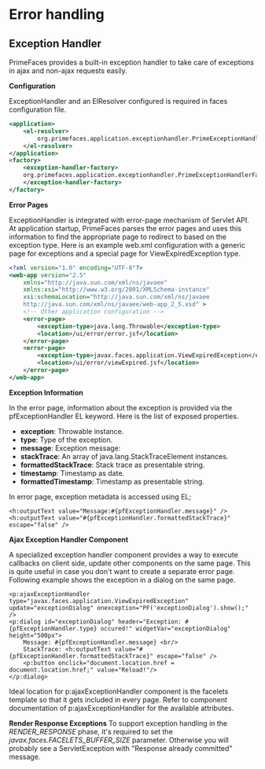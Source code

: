 # Error handling

## Exception Handler

PrimeFaces provides a built-in exception handler to take care of exceptions in ajax and non-ajax
requests easily.

**Configuration**

ExceptionHandler and an ElResolver configured is required in faces configuration file.

```xml
<application>
    <el-resolver>
        org.primefaces.application.exceptionhandler.PrimeExceptionHandlerELResolver
    </el-resolver>
</application>
<factory>
    <exception-handler-factory>
    org.primefaces.application.exceptionhandler.PrimeExceptionHandlerFactory
    </exception-handler-factory>
</factory>
```
**Error Pages**

ExceptionHandler is integrated with error-page mechanism of Servlet API. At application startup,
PrimeFaces parses the error pages and uses this information to find the appropriate page to redirect
to based on the exception type. Here is an example web.xml configuration with a generic page for
exceptions and a special page for ViewExpiredException type.

```xml
<?xml version="1.0" encoding="UTF-8"?>
<web-app version="2.5"
    xmlns="http://java.sun.com/xml/ns/javaee"
    xmlns:xsi="http://www.w3.org/2001/XMLSchema-instance"
    xsi:schemaLocation="http://java.sun.com/xml/ns/javaee
    http://java.sun.com/xml/ns/javaee/web-app_2_5.xsd" >
    <!-- Other application configuration -->
    <error-page>
        <exception-type>java.lang.Throwable</exception-type>
        <location>/ui/error/error.jsf</location>
    </error-page>
    <error-page>
        <exception-type>javax.faces.application.ViewExpiredException</exception-type>
        <location>/ui/error/viewExpired.jsf</location>
    </error-page>
</web-app>
```

**Exception Information**

In the error page, information about the exception is provided via the pfExceptionHandler EL
keyword. Here is the list of exposed properties.

- **exception**: Throwable instance.
- **type**: Type of the exception.
- **message**: Exception message:
- **stackTrace**: An array of java.lang.StackTraceElement instances.
- **formattedStackTrace**: Stack trace as presentable string.
- **timestamp**: Timestamp as date.
- **formattedTimestamp**: Timestamp as presentable string.

In error page, exception metadata is accessed using EL;

```xhtml
<h:outputText value="Message:#{pfExceptionHandler.message}" />
<h:outputText value="#{pfExceptionHandler.formattedStackTrace}" escape="false" />
```
**Ajax Exception Handler Component**

A specialized exception handler component provides a way to execute callbacks on client side,
update other components on the same page. This is quite useful in case you don't want to create a
separate error page. Following example shows the exception in a dialog on the same page.

```xhtml
<p:ajaxExceptionHandler type="javax.faces.application.ViewExpiredException" update="exceptionDialog" onexception="PF('exceptionDialog').show();" />
<p:dialog id="exceptionDialog" header="Exception: #{pfExceptionHandler.type} occured!" widgetVar="exceptionDialog" height="500px">
    Message: #{pfExceptionHandler.message} <br/>
    StackTrace: <h:outputText value="#{pfExceptionHandler.formattedStackTrace}" escape="false" />
    <p:button onclick="document.location.href = document.location.href;" value="Reload!"/>
</p:dialog>
```
Ideal location for p:ajaxExceptionHandler component is the facelets template so that it gets
included in every page. Refer to component documentation of p:ajaxExceptionHandler for the
available attributes.

**Render Response Exceptions**
To support exception handling in the _RENDER_RESPONSE_ phase, it's required to set the
_javax.faces.FACELETS_BUFFER_SIZE_ parameter. Otherwise you will probably see a
ServletException with "Response already committed" message.